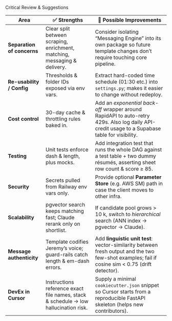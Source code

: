 Critical Review & Suggestions

| Area                       | ✅ Strengths                                                                         | 🔧 Possible Improvements                                                                                                                        |
| -------------------------- | ----------------------------------------------------------------------------------- | ----------------------------------------------------------------------------------------------------------------------------------------------- |
| **Separation of concerns** | Clear split between scraping, enrichment, matching, messaging & delivery.           | Consider isolating “Messaging Engine” into its own package so future template changes don’t require touching core pipeline.                     |
| **Re-usability / Config**  | Thresholds & folder IDs exposed via env vars.                                       | Extract hard-coded time schedule (01:30 etc.) into `settings.py`; makes it easier to change without redeploy.                                   |
| **Cost control**           | 30-day cache & throttling rules baked in.                                           | Add an *exponential back-off* wrapper around RapidAPI to auto-retry 429s. Also log daily API-credit usage to a Supabase table for visibility.   |
| **Testing**                | Unit tests enforce dash & length, plus mocks.                                       | Add integration test that runs the whole DAG against a test table + two dummy résumés, asserting sheet row count & score ≥ 85.                  |
| **Security**               | Secrets pulled from Railway env vars only.                                          | Provide optional **Parameter Store** (e.g. AWS SM) path in case the client moves to other infra.                                                |
| **Scalability**            | pgvector search keeps matching fast; Claude rerank only on shortlist.               | If candidate pool grows > 10 k, switch to *hierarchical* search (ANN index → pgvector → Claude).                                                |
| **Message authenticity**   | Template codifies Jeremy’s voice; guard-rails catch length & em-dash errors.        | Add **linguistic unit test**: vector-similarity between fresh output and the two few-shot examples; fail if cosine sim < 0.75 (drift detector). |
| **DevEx in Cursor**        | Instructions reference exact file names, stack & schedule → low hallucination risk. | Supply a minimal `cookiecutter.json` snippet so Cursor starts from a reproducible FastAPI skeleton (helps new contributors).                    |
